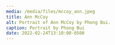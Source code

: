 ```yaml
---
media: /media/files/mccoy_ann.jpeg
title: Ann McCoy
alt: Portrait of Ann McCoy by Phong Bui.
caption: Portrait by Phong Bui
date: 2022-02-24T13:10:00-0500
---
```

